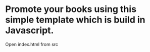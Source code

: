# Promote your books using this simple template which is build in Javascript.
Open index.html from src
